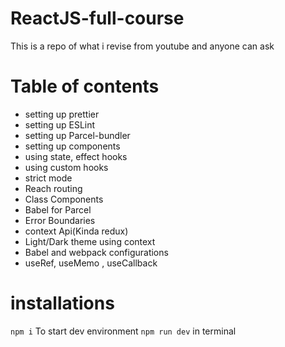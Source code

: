 # ReactJS-full-course
This is a repo of what i revise from youtube and anyone can ask
# Table of contents
- setting up prettier
- setting up ESLint
- setting up Parcel-bundler
- setting up components
- using state, effect hooks
- using custom hooks
- strict mode
- Reach routing
- Class Components
- Babel for Parcel
- Error Boundaries
- context Api(Kinda redux)
- Light/Dark theme using context
- Babel and webpack configurations
- useRef, useMemo , useCallback

# installations
``npm i``
To start dev environment ``npm run dev`` in terminal